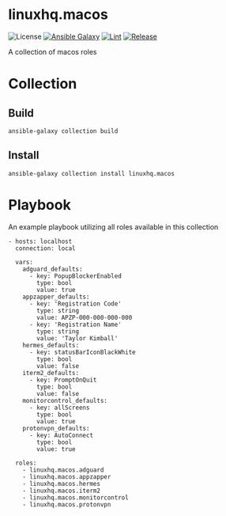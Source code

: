 # linuxhq.macos

![License](https://img.shields.io/badge/license-GPLv3-lightgreen)
[![Ansible Galaxy](https://img.shields.io/badge/collection-linuxhq.macos-blue)](https://galaxy.ansible.com/linuxhq/macos)
[![Lint](https://github.com/linuxhq/ansible-collection-macos/actions/workflows/linting.yml/badge.svg)](https://github.com/linuxhq/ansible-collection-macos/actions/workflows/linting.yml)
[![Release](https://github.com/linuxhq/ansible-collection-macos/actions/workflows/release.yml/badge.svg)](https://github.com/linuxhq/ansible-collection-macos/actions/workflows/release.yml)

A collection of macos roles

# Collection

## Build

    ansible-galaxy collection build

## Install

    ansible-galaxy collection install linuxhq.macos

# Playbook

An example playbook utilizing all roles available in this collection

    - hosts: localhost
      connection: local

      vars:
        adguard_defaults:
          - key: PopupBlockerEnabled
            type: bool
            value: true
        appzapper_defaults:
          - key: 'Registration Code'
            type: string
            value: APZP-000-000-000-000
          - key: 'Registration Name'
            type: string
            value: 'Taylor Kimball'
        hermes_defaults:
          - key: statusBarIconBlackWhite
            type: bool
            value: false
        iterm2_defaults:
          - key: PromptOnQuit
            type: bool
            value: false
        monitorcontrol_defaults:
          - key: allScreens
            type: bool
            value: true
        protonvpn_defaults:
          - key: AutoConnect
            type: bool
            value: true

      roles:
        - linuxhq.macos.adguard
        - linuxhq.macos.appzapper
        - linuxhq.macos.hermes
        - linuxhq.macos.iterm2
        - linuxhq.macos.monitorcontrol
        - linuxhq.macos.protonvpn
